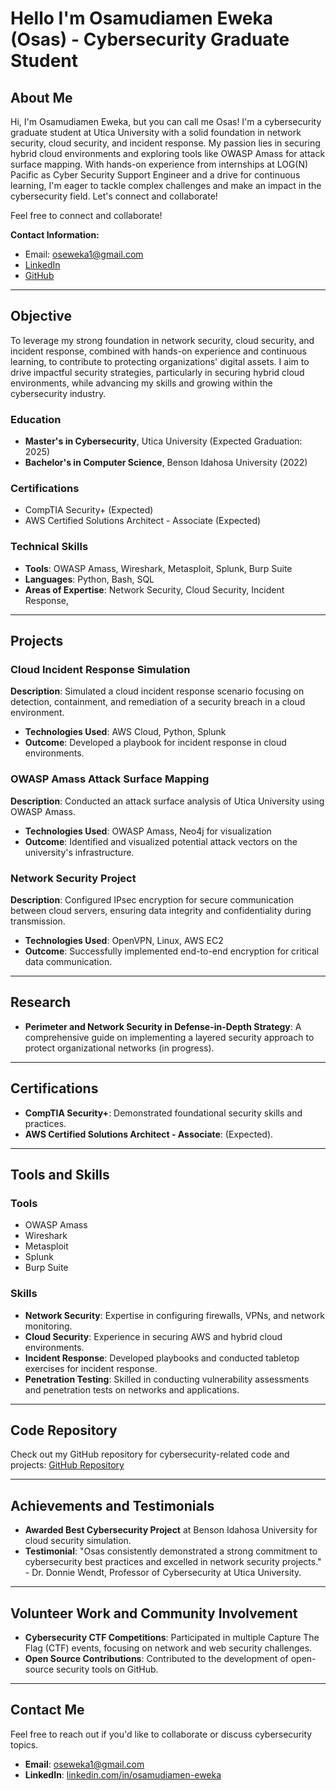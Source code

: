 # Hello I'm Osamudiamen Eweka (Osas) - Cybersecurity Graduate Student

## About Me
Hi, I'm Osamudiamen Eweka, but you can call me Osas! I'm a cybersecurity graduate student at Utica University with a solid foundation in network security, cloud security, and incident response. My passion lies in securing hybrid cloud environments and exploring tools like OWASP Amass for attack surface mapping. With hands-on experience from internships at LOG(N) Pacific as Cyber Security Support Engineer and a drive for continuous learning, I'm eager to tackle complex challenges and make an impact in the cybersecurity field. Let's connect and collaborate!

Feel free to connect and collaborate!

**Contact Information:**
- Email: oseweka1@gmail.com
- [LinkedIn](https://www.linkedin.com/in/osamudiamen-eweka-85b3b3261/)
- [GitHub](https://github.com/eweka01)

---

## Objective
To leverage my strong foundation in network security, cloud security, and incident response, combined with hands-on experience and continuous learning, to contribute to protecting organizations' digital assets. I aim to drive impactful security strategies, particularly in securing hybrid cloud environments, while advancing my skills and growing within the cybersecurity industry.


### Education
- **Master's in Cybersecurity**, Utica University (Expected Graduation: 2025)
- **Bachelor's in Computer Science**, Benson Idahosa University (2022)

### Certifications
- CompTIA Security+ (Expected)
- AWS Certified Solutions Architect - Associate (Expected)

### Technical Skills
- **Tools**: OWASP Amass, Wireshark, Metasploit, Splunk, Burp Suite
- **Languages**: Python, Bash, SQL
- **Areas of Expertise**: Network Security, Cloud Security, Incident Response, 

---

## Projects

### Cloud Incident Response Simulation
**Description**: Simulated a cloud incident response scenario focusing on detection, containment, and remediation of a security breach in a cloud environment.
- **Technologies Used**: AWS Cloud, Python, Splunk
- **Outcome**: Developed a playbook for incident response in cloud environments.

### OWASP Amass Attack Surface Mapping
**Description**: Conducted an attack surface analysis of Utica University using OWASP Amass.
- **Technologies Used**: OWASP Amass, Neo4j for visualization
- **Outcome**: Identified and visualized potential attack vectors on the university's infrastructure.

### Network Security Project
**Description**: Configured IPsec encryption for secure communication between cloud servers, ensuring data integrity and confidentiality during transmission.
- **Technologies Used**: OpenVPN, Linux, AWS EC2
- **Outcome**: Successfully implemented end-to-end encryption for critical data communication.

---

## Research

- **Perimeter and Network Security in Defense-in-Depth Strategy**: A comprehensive guide on implementing a layered security approach to protect organizational networks (in progress).

---

## Certifications

- **CompTIA Security+**: Demonstrated foundational security skills and practices.
- **AWS Certified Solutions Architect - Associate**: (Expected).

---

## Tools and Skills

### Tools
- OWASP Amass
- Wireshark
- Metasploit
- Splunk
- Burp Suite

### Skills
- **Network Security**: Expertise in configuring firewalls, VPNs, and network monitoring.
- **Cloud Security**: Experience in securing AWS and hybrid cloud environments.
- **Incident Response**: Developed playbooks and conducted tabletop exercises for incident response.
- **Penetration Testing**: Skilled in conducting vulnerability assessments and penetration tests on networks and applications.

---

## Code Repository

Check out my GitHub repository for cybersecurity-related code and projects: [GitHub Repository](https://github.com/osas-eweka)

---

## Achievements and Testimonials

- **Awarded Best Cybersecurity Project** at Benson Idahosa University for cloud security simulation.
- **Testimonial**: "Osas consistently demonstrated a strong commitment to cybersecurity best practices and excelled in network security projects." - Dr. Donnie Wendt, Professor of Cybersecurity at Utica University.

---

## Volunteer Work and Community Involvement

- **Cybersecurity CTF Competitions**: Participated in multiple Capture The Flag (CTF) events, focusing on network and web security challenges.
- **Open Source Contributions**: Contributed to the development of open-source security tools on GitHub.

---

## Contact Me
Feel free to reach out if you'd like to collaborate or discuss cybersecurity topics.

- **Email**: oseweka1@gmail.com
- **LinkedIn**: [linkedin.com/in/osamudiamen-eweka](https://www.linkedin.com/in/osamudiamen-eweka-85b3b3261/)
